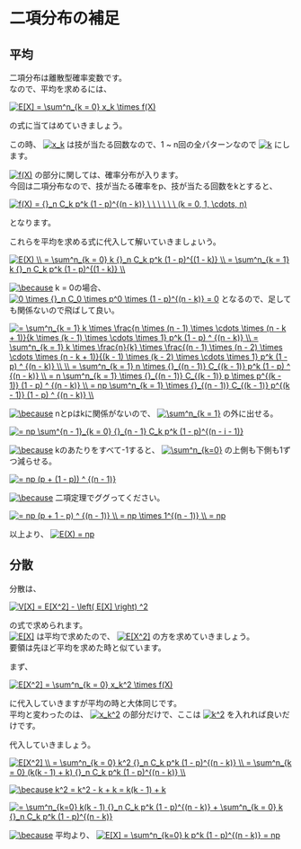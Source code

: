 # 二項分布の補足

## 平均

二項分布は離散型確率変数です。  
なので、平均を求めるには、

<a href="https://www.codecogs.com/eqnedit.php?latex=E[X]&space;=&space;\sum^n_{k&space;=&space;0}&space;x_k&space;\times&space;f(X)" target="_blank"><img src="https://latex.codecogs.com/gif.latex?E[X]&space;=&space;\sum^n_{k&space;=&space;0}&space;x_k&space;\times&space;f(X)" title="E[X] = \sum^n_{k = 0} x_k \times f(X)" /></a>

の式に当てはめていきましょう。

この時、
<a href="https://www.codecogs.com/eqnedit.php?latex=x_k" target="_blank"><img src="https://latex.codecogs.com/gif.latex?x_k" title="x_k" /></a>
は技が当たる回数なので、1 ~ n回の全パターンなので
<a href="https://www.codecogs.com/eqnedit.php?latex=k" target="_blank"><img src="https://latex.codecogs.com/gif.latex?k" title="k" /></a>
にします。

<a href="https://www.codecogs.com/eqnedit.php?latex=f(X)" target="_blank"><img src="https://latex.codecogs.com/gif.latex?f(X)" title="f(X)" /></a>
の部分に関しては、確率分布が入ります。  
今回は二項分布なので、技が当たる確率をp、技が当たる回数をkとすると、  

<a href="https://www.codecogs.com/eqnedit.php?latex=f(X)&space;=&space;{}_n&space;C_k&space;p^k&space;(1&space;-&space;p)^{(n&space;-&space;k)}&space;\&space;\&space;\&space;\&space;\&space;\&space;(k&space;=&space;0,&space;1,&space;\cdots,&space;n)" target="_blank"><img src="https://latex.codecogs.com/gif.latex?f(X)&space;=&space;{}_n&space;C_k&space;p^k&space;(1&space;-&space;p)^{(n&space;-&space;k)}&space;\&space;\&space;\&space;\&space;\&space;\&space;(k&space;=&space;0,&space;1,&space;\cdots,&space;n)" title="f(X) = {}_n C_k p^k (1 - p)^{(n - k)} \ \ \ \ \ \ (k = 0, 1, \cdots, n)" /></a>

となります。

これらを平均を求める式に代入して解いていきましょいう。

<a href="https://www.codecogs.com/eqnedit.php?latex=E(X)&space;\\&space;=&space;\sum^n_{k&space;=&space;0}&space;k&space;{}_n&space;C_k&space;p^k&space;(1&space;-&space;p)^{(1&space;-&space;k)}&space;\\&space;=&space;\sum^n_{k&space;=&space;1}&space;k&space;{}_n&space;C_k&space;p^k&space;(1&space;-&space;p)^{(1&space;-&space;k)}&space;\\" target="_blank"><img src="https://latex.codecogs.com/gif.latex?E(X)&space;\\&space;=&space;\sum^n_{k&space;=&space;0}&space;k&space;{}_n&space;C_k&space;p^k&space;(1&space;-&space;p)^{(1&space;-&space;k)}&space;\\&space;=&space;\sum^n_{k&space;=&space;1}&space;k&space;{}_n&space;C_k&space;p^k&space;(1&space;-&space;p)^{(1&space;-&space;k)}&space;\\" title="E(X) \\ = \sum^n_{k = 0} k {}_n C_k p^k (1 - p)^{(1 - k)} \\ = \sum^n_{k = 1} k {}_n C_k p^k (1 - p)^{(1 - k)} \\" /></a>

<a href="https://www.codecogs.com/eqnedit.php?latex=\because" target="_blank"><img src="https://latex.codecogs.com/gif.latex?\because" title="\because" /></a>
k = 0の場合、
<a href="https://www.codecogs.com/eqnedit.php?latex=0&space;\times&space;{}_n&space;C_0&space;\times&space;p^0&space;\times&space;(1&space;-&space;p)^{(n&space;-&space;k)}&space;=&space;0" target="_blank"><img src="https://latex.codecogs.com/gif.latex?0&space;\times&space;{}_n&space;C_0&space;\times&space;p^0&space;\times&space;(1&space;-&space;p)^{(n&space;-&space;k)}&space;=&space;0" title="0 \times {}_n C_0 \times p^0 \times (1 - p)^{(n - k)} = 0" /></a>
となるので、足しても関係ないので飛ばして良い。

<a href="https://www.codecogs.com/eqnedit.php?latex==&space;\sum^n_{k&space;=&space;1}&space;k&space;\times&space;\frac{n&space;\times&space;(n&space;-&space;1)&space;\times&space;\cdots&space;\times&space;(n&space;-&space;k&space;&plus;&space;1)}{k&space;\times&space;(k&space;-&space;1)&space;\times&space;\cdots&space;\times&space;1}&space;p^k&space;(1&space;-&space;p)&space;^&space;{(n&space;-&space;k)}&space;\\&space;=&space;\sum^n_{k&space;=&space;1}&space;k&space;\times&space;\frac{n}{k}&space;\times&space;\frac{(n&space;-&space;1)&space;\times&space;(n&space;-&space;2)&space;\times&space;\cdots&space;\times&space;(n&space;-&space;k&space;&plus;&space;1)}{(k&space;-&space;1)&space;\times&space;(k&space;-&space;2)&space;\times&space;\cdots&space;\times&space;1}&space;p^k&space;(1&space;-&space;p)&space;^&space;{(n&space;-&space;k)}&space;\\&space;\\&space;=&space;\sum^n_{k&space;=&space;1}&space;n&space;\times&space;{}_{(n&space;-&space;1)}&space;C_{(k&space;-&space;1)}&space;p^k&space;(1&space;-&space;p)&space;^&space;{(n&space;-&space;k)}&space;\\&space;=&space;n&space;\sum^n_{k&space;=&space;1}&space;\times&space;{}_{(n&space;-&space;1)}&space;C_{(k&space;-&space;1)}&space;p&space;\times&space;p^{(k&space;-&space;1)}&space;(1&space;-&space;p)&space;^&space;{(n&space;-&space;k)}&space;\\&space;=&space;np&space;\sum^n_{k&space;=&space;1}&space;\times&space;{}_{(n&space;-&space;1)}&space;C_{(k&space;-&space;1)}&space;p^{(k&space;-&space;1)}&space;(1&space;-&space;p)&space;^&space;{(n&space;-&space;k)}&space;\\" target="_blank"><img src="https://latex.codecogs.com/gif.latex?=&space;\sum^n_{k&space;=&space;1}&space;k&space;\times&space;\frac{n&space;\times&space;(n&space;-&space;1)&space;\times&space;\cdots&space;\times&space;(n&space;-&space;k&space;&plus;&space;1)}{k&space;\times&space;(k&space;-&space;1)&space;\times&space;\cdots&space;\times&space;1}&space;p^k&space;(1&space;-&space;p)&space;^&space;{(n&space;-&space;k)}&space;\\&space;=&space;\sum^n_{k&space;=&space;1}&space;k&space;\times&space;\frac{n}{k}&space;\times&space;\frac{(n&space;-&space;1)&space;\times&space;(n&space;-&space;2)&space;\times&space;\cdots&space;\times&space;(n&space;-&space;k&space;&plus;&space;1)}{(k&space;-&space;1)&space;\times&space;(k&space;-&space;2)&space;\times&space;\cdots&space;\times&space;1}&space;p^k&space;(1&space;-&space;p)&space;^&space;{(n&space;-&space;k)}&space;\\&space;\\&space;=&space;\sum^n_{k&space;=&space;1}&space;n&space;\times&space;{}_{(n&space;-&space;1)}&space;C_{(k&space;-&space;1)}&space;p^k&space;(1&space;-&space;p)&space;^&space;{(n&space;-&space;k)}&space;\\&space;=&space;n&space;\sum^n_{k&space;=&space;1}&space;\times&space;{}_{(n&space;-&space;1)}&space;C_{(k&space;-&space;1)}&space;p&space;\times&space;p^{(k&space;-&space;1)}&space;(1&space;-&space;p)&space;^&space;{(n&space;-&space;k)}&space;\\&space;=&space;np&space;\sum^n_{k&space;=&space;1}&space;\times&space;{}_{(n&space;-&space;1)}&space;C_{(k&space;-&space;1)}&space;p^{(k&space;-&space;1)}&space;(1&space;-&space;p)&space;^&space;{(n&space;-&space;k)}&space;\\" title="= \sum^n_{k = 1} k \times \frac{n \times (n - 1) \times \cdots \times (n - k + 1)}{k \times (k - 1) \times \cdots \times 1} p^k (1 - p) ^ {(n - k)} \\ = \sum^n_{k = 1} k \times \frac{n}{k} \times \frac{(n - 1) \times (n - 2) \times \cdots \times (n - k + 1)}{(k - 1) \times (k - 2) \times \cdots \times 1} p^k (1 - p) ^ {(n - k)} \\ \\ = \sum^n_{k = 1} n \times {}_{(n - 1)} C_{(k - 1)} p^k (1 - p) ^ {(n - k)} \\ = n \sum^n_{k = 1} \times {}_{(n - 1)} C_{(k - 1)} p \times p^{(k - 1)} (1 - p) ^ {(n - k)} \\ = np \sum^n_{k = 1} \times {}_{(n - 1)} C_{(k - 1)} p^{(k - 1)} (1 - p) ^ {(n - k)} \\" /></a>

<a href="https://www.codecogs.com/eqnedit.php?latex=\because" target="_blank"><img src="https://latex.codecogs.com/gif.latex?\because" title="\because" /></a>
nとpはkに関係がないので、
<a href="https://www.codecogs.com/eqnedit.php?latex=\sum^n_{k&space;=&space;1}" target="_blank"><img src="https://latex.codecogs.com/gif.latex?\sum^n_{k&space;=&space;1}" title="\sum^n_{k = 1}" /></a>
の外に出せる。

<a href="https://www.codecogs.com/eqnedit.php?latex==&space;np&space;\sum^{n&space;-&space;1}_{k&space;=&space;0}&space;{}_{n&space;-&space;1}&space;C_k&space;p^k&space;(1&space;-&space;p)^{(n&space;-&space;i&space;-&space;1)}" target="_blank"><img src="https://latex.codecogs.com/gif.latex?=&space;np&space;\sum^{n&space;-&space;1}_{k&space;=&space;0}&space;{}_{n&space;-&space;1}&space;C_k&space;p^k&space;(1&space;-&space;p)^{(n&space;-&space;i&space;-&space;1)}" title="= np \sum^{n - 1}_{k = 0} {}_{n - 1} C_k p^k (1 - p)^{(n - i - 1)}" /></a>

<a href="https://www.codecogs.com/eqnedit.php?latex=\because" target="_blank"><img src="https://latex.codecogs.com/gif.latex?\because" title="\because" /></a>
kのあたりをすべて-1すると、
<a href="https://www.codecogs.com/eqnedit.php?latex=\sum^n_{k=0}" target="_blank"><img src="https://latex.codecogs.com/gif.latex?\sum^n_{k=0}" title="\sum^n_{k=0}" /></a>
の上側も下側も1ずつ減らせる。  

<a href="https://www.codecogs.com/eqnedit.php?latex==&space;np&space;(p&space;&plus;&space;(1&space;-&space;p))&space;^&space;{(n&space;-&space;1)}" target="_blank"><img src="https://latex.codecogs.com/gif.latex?=&space;np&space;(p&space;&plus;&space;(1&space;-&space;p))&space;^&space;{(n&space;-&space;1)}" title="= np (p + (1 - p)) ^ {(n - 1)}" /></a>

<a href="https://www.codecogs.com/eqnedit.php?latex=\because" target="_blank"><img src="https://latex.codecogs.com/gif.latex?\because" title="\because" /></a>
二項定理でググってください。

<a href="https://www.codecogs.com/eqnedit.php?latex==&space;np&space;(p&space;&plus;&space;1&space;-&space;p)&space;^&space;{(n&space;-&space;1)}&space;\\&space;=&space;np&space;\times&space;1^{(n&space;-&space;1)}&space;\\&space;=&space;np" target="_blank"><img src="https://latex.codecogs.com/gif.latex?=&space;np&space;(p&space;&plus;&space;1&space;-&space;p)&space;^&space;{(n&space;-&space;1)}&space;\\&space;=&space;np&space;\times&space;1^{(n&space;-&space;1)}&space;\\&space;=&space;np" title="= np (p + 1 - p) ^ {(n - 1)} \\ = np \times 1^{(n - 1)} \\ = np" /></a>

以上より、
<a href="https://www.codecogs.com/eqnedit.php?latex=E(X)&space;=&space;np" target="_blank"><img src="https://latex.codecogs.com/gif.latex?E(X)&space;=&space;np" title="E(X) = np" /></a>

## 分散

分散は、

<a href="https://www.codecogs.com/eqnedit.php?latex=V[X]&space;=&space;E[X^2]&space;-&space;\left(&space;E[X]&space;\right)&space;^2" target="_blank"><img src="https://latex.codecogs.com/gif.latex?V[X]&space;=&space;E[X^2]&space;-&space;\left(&space;E[X]&space;\right)&space;^2" title="V[X] = E[X^2] - \left( E[X] \right) ^2" /></a>

の式で求められます。  
<a href="https://www.codecogs.com/eqnedit.php?latex=E[X]" target="_blank"><img src="https://latex.codecogs.com/gif.latex?E[X]" title="E[X]" /></a>
は平均で求めたので、
<a href="https://www.codecogs.com/eqnedit.php?latex=E[X^2]" target="_blank"><img src="https://latex.codecogs.com/gif.latex?E[X^2]" title="E[X^2]" /></a>
の方を求めていきましょう。  
要領は先ほど平均を求めた時と似ています。

まず、

<a href="https://www.codecogs.com/eqnedit.php?latex=E[X^2]&space;=&space;\sum^n_{k&space;=&space;0}&space;x_k^2&space;\times&space;f(X)" target="_blank"><img src="https://latex.codecogs.com/gif.latex?E[X^2]&space;=&space;\sum^n_{k&space;=&space;0}&space;x_k^2&space;\times&space;f(X)" title="E[X^2] = \sum^n_{k = 0} x_k^2 \times f(X)" /></a>

に代入していきますが平均の時と大体同じです。  
平均と変わったのは、
<a href="https://www.codecogs.com/eqnedit.php?latex=x_k^2" target="_blank"><img src="https://latex.codecogs.com/gif.latex?x_k^2" title="x_k^2" /></a>
の部分だけで、ここは
<a href="https://www.codecogs.com/eqnedit.php?latex=k^2" target="_blank"><img src="https://latex.codecogs.com/gif.latex?k^2" title="k^2" /></a>
を入れれば良いだけです。

代入していきましょう。

<a href="https://www.codecogs.com/eqnedit.php?latex=E[X^2]&space;\\&space;=&space;\sum^n_{k&space;=&space;0}&space;k^2&space;{}_n&space;C_k&space;p^k&space;(1&space;-&space;p)^{(n&space;-&space;k)}&space;\\&space;=&space;\sum^n_{k&space;=&space;0}&space;(k(k&space;-&space;1)&space;&plus;&space;k)&space;{}_n&space;C_k&space;p^k&space;(1&space;-&space;p)^{(n&space;-&space;k)}&space;\\" target="_blank"><img src="https://latex.codecogs.com/gif.latex?E[X^2]&space;\\&space;=&space;\sum^n_{k&space;=&space;0}&space;k^2&space;{}_n&space;C_k&space;p^k&space;(1&space;-&space;p)^{(n&space;-&space;k)}&space;\\&space;=&space;\sum^n_{k&space;=&space;0}&space;(k(k&space;-&space;1)&space;&plus;&space;k)&space;{}_n&space;C_k&space;p^k&space;(1&space;-&space;p)^{(n&space;-&space;k)}&space;\\" title="E[X^2] \\ = \sum^n_{k = 0} k^2 {}_n C_k p^k (1 - p)^{(n - k)} \\ = \sum^n_{k = 0} (k(k - 1) + k) {}_n C_k p^k (1 - p)^{(n - k)} \\" /></a>

<a href="https://www.codecogs.com/eqnedit.php?latex=\because&space;k^2&space;=&space;k^2&space;-&space;k&space;&plus;&space;k&space;=&space;k(k&space;-&space;1)&space;&plus;&space;k" target="_blank"><img src="https://latex.codecogs.com/gif.latex?\because&space;k^2&space;=&space;k^2&space;-&space;k&space;&plus;&space;k&space;=&space;k(k&space;-&space;1)&space;&plus;&space;k" title="\because k^2 = k^2 - k + k = k(k - 1) + k" /></a>

<a href="https://www.codecogs.com/eqnedit.php?latex==&space;\sum^n_{k=0}&space;k(k&space;-&space;1)&space;{}_n&space;C_k&space;p^k&space;(1&space;-&space;p)^{(n&space;-&space;k)}&space;&plus;&space;\sum^n_{k&space;=&space;0}&space;k&space;{}_n&space;C_k&space;p^k&space;(1&space;-&space;p)^{(n&space;-&space;k)}" target="_blank"><img src="https://latex.codecogs.com/gif.latex?=&space;\sum^n_{k=0}&space;k(k&space;-&space;1)&space;{}_n&space;C_k&space;p^k&space;(1&space;-&space;p)^{(n&space;-&space;k)}&space;&plus;&space;\sum^n_{k&space;=&space;0}&space;k&space;{}_n&space;C_k&space;p^k&space;(1&space;-&space;p)^{(n&space;-&space;k)}" title="= \sum^n_{k=0} k(k - 1) {}_n C_k p^k (1 - p)^{(n - k)} + \sum^n_{k = 0} k {}_n C_k p^k (1 - p)^{(n - k)}" /></a>

<a href="https://www.codecogs.com/eqnedit.php?latex=\because" target="_blank"><img src="https://latex.codecogs.com/gif.latex?\because" title="\because" /></a>
平均より、
<a href="https://www.codecogs.com/eqnedit.php?latex=E[X]&space;=&space;\sum^n_{k=0}&space;k&space;p^k&space;(1&space;-&space;p)^{(n&space;-&space;k)}&space;=&space;np" target="_blank"><img src="https://latex.codecogs.com/gif.latex?E[X]&space;=&space;\sum^n_{k=0}&space;k&space;p^k&space;(1&space;-&space;p)^{(n&space;-&space;k)}&space;=&space;np" title="E[X] = \sum^n_{k=0} k p^k (1 - p)^{(n - k)} = np" /></a>

